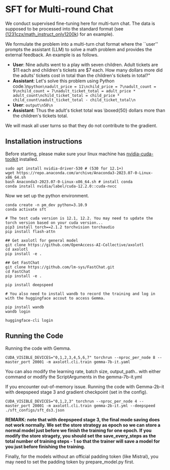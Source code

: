 # SFT for Multi-round Chat

We conduct supervised fine-tuning here for multi-turn chat. The data is supposed to be processed into the standard format (see [(1231czx/math_instruct_only1200k](https://huggingface.co/datasets/1231czx/math_instruct_only1200k?row=1)) for an example). 

We formulate the problem into a multi-turn chat format where the ``user'' prompts the assistant (LLM) to solve a math problem and provides the external feedback. An example is as follows.

- **User**: Nine adults went to a play with seven children. Adult tickets are $11 each and children's tickets are $7 each. How many dollars more did the adults' tickets cost in total than the children's tickets in total?"
- **Assistant**: Let's solve this problem using Python code.\n```python\nadult_price = 11\nchild_price = 7\nadult_count = 9\nchild_count = 7\nadult_ticket_total = adult_price * adult_count\nchild_ticket_total = child_price * child_count\nadult_ticket_total - child_ticket_total\n```
- **User**: ```output\n50\n```
- **Assistant**: Thus the adult's ticket total was \\boxed{50} dollars more than the children's tickets total.

We will mask all user turns so that they do not contribute to the gradient. 


## Installation instructions

Before starting, please make sure your linux machine has [nvidia-cuda-toolkit](https://developer.nvidia.com/cuda-toolkit) installed. 

```shell
sudo apt install nvidia-driver-530 # (530 for 12.1+)
wget https://repo.anaconda.com/archive/Anaconda3-2023.07-0-Linux-x86_64.sh
bash Anaconda3-2023.07-0-Linux-x86_64.sh # install conda
conda install nvidia/label/cuda-12.2.0::cuda-nvcc
```

Now we set up the python environment.

```shell
conda create -n pm_dev python=3.10.9
conda activate sft

# The test cuda version is 12.1, 12.2. You may need to update the torch version based on your cuda version...
pip3 install torch==2.1.2 torchvision torchaudio
pip install flash-attn

## Get axolotl for general model
git clone https://github.com/OpenAccess-AI-Collective/axolotl
cd axolotl
pip install -e .

## Get FastChat
git clone https://github.com/lm-sys/FastChat.git
cd FastChat
pip install -e .

pip install deepspeed

# You also need to install wandb to record the training and log in with the huggingface accout to access Gemma.

pip install wandb
wandb login

huggingface-cli login
```
## Running the Code

Running the code with Gemma.

```shell
CUDA_VISIBLE_DEVICES="0,1,2,3,4,5,6,7" torchrun --nproc_per_node 8 --master_port 20001 -m axolotl.cli.train gemma-7b-it.yaml
```

You can also modify the learning rate, batch size, output_path.. with either command or modify the ScriptArguments in the gemma-7b-it.yml

If you encounter out-of-memory issue. Running the code with Gemma-2b-it with deepspeed stage 3 and gradient checkpoint (set in the config).

```shell
CUDA_VISIBLE_DEVICES="0,1,2,3" torchrun --nproc_per_node 4 --master_port 20001 -m axolotl.cli.train gemma-2b-it.yml --deepspeed ./sft_configs/sft_ds3.json
```

**REMARK: note that with deepspeed stage 3, the final mode saving does not work normally. We set the store strategy as epoch so we can store a normal model just before we finish the training for one epoch. If you modify the store stragety, you should set the save_every_steps as the total number of training steps - 1 so that the trainer will save a model for you just before finishing the training.**


Finally, for the models without an official padding token (like Mistral), you may need to set the padding token by prepare_model.py first.

